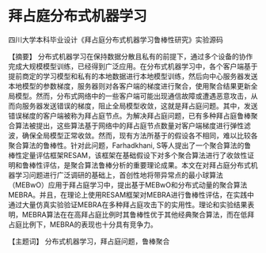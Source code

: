 # 拜占庭分布式机器学习
四川大学本科毕业设计《拜占庭分布式机器学习鲁棒性研究》实验源码

【摘要】
    分布式机器学习在保持数据分散且私有的前提下，通过多个设备的协作完成大规模模型训练，已经得到广泛应用。在分布式机器学习中，各个客户端基于提前商定的学习模型和私有的本地数据进行本地模型训练，然后向中心服务器发送本地模型的参数梯度，服务器则对各客户端的梯度进行聚合，使用聚合结果更新全局模型。然而，分布式网络中的一些客户端可能出现通信故障或遭遇恶意攻击，从而向服务器发送错误的梯度，阻止全局模型收敛，这就是拜占庭问题。其中，发送错误梯度的客户端被称为拜占庭节点。为解决拜占庭问题，已有多种拜占庭鲁棒聚合算法被提出，这些算法基于网络中的拜占庭节点数量对客户端梯度进行弹性滤波，确保全局模型正常收敛。然而，现有方法所基于的假设各不相同，难以比较各聚合算法的鲁棒性。针对此问题，Farhadkhani, S等人提出了一个聚合算法的鲁棒性定量评估框架RESAM，该框架在基础假设下对多个聚合算法进行了收敛性证明和鲁棒性评估，是聚合算法鲁棒分析的重要理论成果。本文在对拜占庭分布式机器学习问题进行广泛调研的基础上，首创性地将带异常点的最小球算法（MEBwO）应用于拜占庭学习中，提出基于MEBwO和分布式动量的聚合算法MEBRA。并且，在理论上使用RESAM框架对MEBRA进行鲁棒性评估，在实践中通过大量仿真实验验证MEBRA在多种拜占庭攻击下的实用性。理论和实验结果表明，MEBRA算法在在高拜占庭比例时其鲁棒性优于其他经典聚合算法，而在低拜占庭比例下，MEBRA的表现也十分具有竞争力。

【主题词】 分布式机器学习，拜占庭问题，鲁棒聚合
